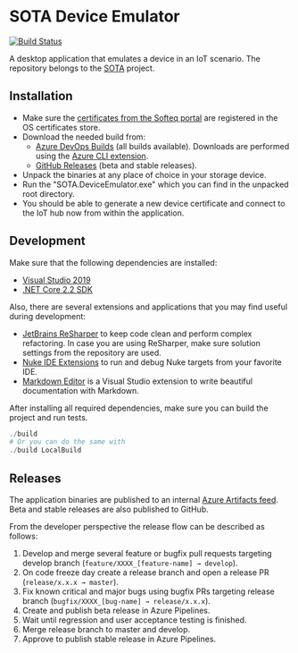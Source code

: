 # SOTA Device Emulator

[![Build Status](https://dev.azure.com/SofteqDevelopment/SOTA/_apis/build/status/Device%20Emulator?branchName=develop)](https://dev.azure.com/SofteqDevelopment/SOTA/_build/latest?definitionId=49&branchName=develop)

A desktop application that emulates a device in an IoT scenario. The repository belongs to the [SOTA](https://portal.softeq.com/display/SOTA) project.

## Installation

- Make sure the [certificates from the Softeq portal](https://portal.softeq.com/display/SOTA/Environments+and+Credentials) are registered in the OS certificates store.
- Download the needed build from:
  - [Azure DevOps Builds](https://dev.azure.com/SofteqDevelopment/SOTA/_build?definitionId=49) (all builds available). Downloads are performed using the [Azure CLI extension](https://github.com/Azure/azure-devops-cli-extension).
  - [GitHub Releases](https://github.com/Softeq/SOTA.DeviceEmulator/releases) (beta and stable releases).
- Unpack the binaries at any place of choice in your storage device.
- Run the "SOTA.DeviceEmulator.exe" which you can find in the unpacked root directory.
- You should be able to generate a new device certificate and connect to the IoT hub now from within the application.

## Development

Make sure that the following dependencies are installed:

* [Visual Studio 2019](https://visualstudio.microsoft.com/downloads/)
* [.NET Core 2.2 SDK](https://dotnet.microsoft.com/download/dotnet-core)

Also, there are several extensions and applications that you may find useful during development:

* [JetBrains ReSharper](https://www.jetbrains.com/resharper) to keep code clean and perform complex refactoring. In case you are using ReSharper, make sure solution settings from the repository are used.
* [Nuke IDE Extensions](https://nuke.build/docs/running-builds/from-ides.html) to run and debug Nuke targets from your favorite IDE.
* [Markdown Editor](https://marketplace.visualstudio.com/items?itemName=MadsKristensen.MarkdownEditor) is a Visual Studio extension to write beautiful documentation with Markdown.

After installing all required dependencies, make sure you can build the project and run tests.

```powershell
./build
# Or you can do the same with
./build LocalBuild
```

## Releases

The application binaries are published to an internal [Azure Artifacts feed](https://dev.azure.com/SofteqDevelopment/SOTA/_packaging?_a=feed&feed=SOTA). Beta and stable releases are also published to GitHub.

From the developer perspective the release flow can be described as follows:

1. Develop and merge several feature or bugfix pull requests targeting develop branch (`feature/XXXX_[feature-name] → develop`).
2. On code freeze day create a release branch and open a release PR (`release/x.x.x → master`).
3. Fix known critical and major bugs using bugfix PRs targeting release branch (`bugfix/XXXX_[bug-name] → release/x.x.x`). 
4. Create and publish beta release in Azure Pipelines.
5. Wait until regression and user acceptance testing is finished.
6. Merge release branch to master and develop.
6. Approve to publish stable release in Azure Pipelines.
